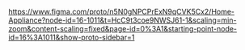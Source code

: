 https://www.figma.com/proto/n5N0gNPCPrExN9qCVK5Cx2/Home-Appliance?node-id=16-1011&t=HcC9t3coe9NWSJ61-1&scaling=min-zoom&content-scaling=fixed&page-id=0%3A1&starting-point-node-id=16%3A1011&show-proto-sidebar=1
